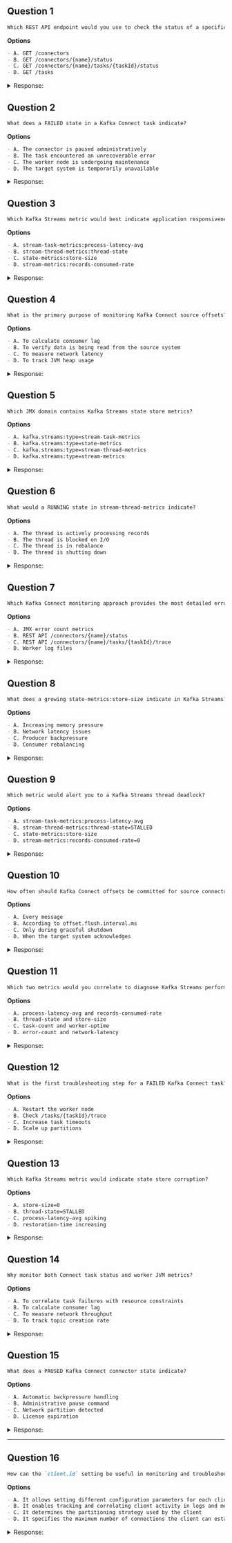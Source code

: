 ## Question 1
```markdown
Which REST API endpoint would you use to check the status of a specific Kafka Connect task?
```

**Options**
```markdown
- A. GET /connectors
- B. GET /connectors/{name}/status
- C. GET /connectors/{name}/tasks/{taskId}/status
- D. GET /tasks
```

<details><summary>Response:</summary>

**Answer:** C

**Explanation:**
```markdown
- A. Incorrect: Lists connectors only
- B. Incorrect: Shows connector-level status
- C. Correct: Returns task-specific status
- D. Incorrect: Invalid endpoint
```

</details>

## Question 2
```markdown
What does a FAILED state in a Kafka Connect task indicate?
```

**Options**
```markdown
- A. The connector is paused administratively
- B. The task encountered an unrecoverable error
- C. The worker node is undergoing maintenance
- D. The target system is temporarily unavailable
```

<details><summary>Response:</summary>

**Answer:** B

**Explanation:**
```markdown
- A. Incorrect: Would show as PAUSED
- B. Correct: Requires intervention
- C. Incorrect: Would show in worker metrics
- D. Incorrect: Might show as RETRYING
```

</details>

## Question 3
```markdown
Which Kafka Streams metric would best indicate application responsiveness?
```

**Options**
```markdown
- A. stream-task-metrics:process-latency-avg
- B. stream-thread-metrics:thread-state
- C. state-metrics:store-size
- D. stream-metrics:records-consumed-rate
```

<details><summary>Response:</summary>

**Answer:** A

**Explanation:**
```markdown
- A. Correct: Measures processing delay
- B. Incorrect: Shows thread status only
- C. Incorrect: Storage metric
- D. Incorrect: Throughput metric
```

</details>

## Question 4
```markdown
What is the primary purpose of monitoring Kafka Connect source offsets?
```

**Options**
```markdown
- A. To calculate consumer lag
- B. To verify data is being read from the source system
- C. To measure network latency
- D. To track JVM heap usage
```

<details><summary>Response:</summary>

**Answer:** B

**Explanation:**
```markdown
- A. Incorrect: Consumer concept
- B. Correct: Confirms source ingestion
- C. Incorrect: Unrelated to offsets
- D. Incorrect: Resource metric
```

</details>

## Question 5
```markdown
Which JMX domain contains Kafka Streams state store metrics?
```

**Options**
```markdown
- A. kafka.streams:type=stream-task-metrics
- B. kafka.streams:type=state-metrics
- C. kafka.streams:type=stream-thread-metrics
- D. kafka.streams:type=stream-metrics
```

<details><summary>Response:</summary>

**Answer:** B

**Explanation:**
```markdown
- A. Incorrect: Task processing metrics
- B. Correct: Contains store-size, etc.
- C. Incorrect: Thread status metrics
- D. Incorrect: General stream metrics
```

</details>

## Question 6
```markdown
What would a RUNNING state in stream-thread-metrics indicate?
```

**Options**
```markdown
- A. The thread is actively processing records
- B. The thread is blocked on I/O
- C. The thread is in rebalance
- D. The thread is shutting down
```

<details><summary>Response:</summary>

**Answer:** A

**Explanation:**
```markdown
- A. Correct: Normal operation state
- B. Incorrect: Would show as STALLED
- C. Incorrect: Would show as REBALANCING
- D. Incorrect: Would show as DYING
```

</details>

## Question 7
```markdown
Which Kafka Connect monitoring approach provides the most detailed error information?
```

**Options**
```markdown
- A. JMX error count metrics
- B. REST API /connectors/{name}/status
- C. REST API /connectors/{name}/tasks/{taskId}/trace
- D. Worker log files
```

<details><summary>Response:</summary>

**Answer:** C

**Explanation:**
```markdown
- A. Incorrect: Aggregate counts only
- B. Incorrect: High-level status
- C. Correct: Provides stack traces
- D. Incorrect: Requires log parsing
```

</details>

## Question 8
```markdown
What does a growing state-metrics:store-size indicate in Kafka Streams?
```

**Options**
```markdown
- A. Increasing memory pressure
- B. Network latency issues
- C. Producer backpressure
- D. Consumer rebalancing
```

<details><summary>Response:</summary>

**Answer:** A

**Explanation:**
```markdown
- A. Correct: State stores consume memory
- B. Incorrect: Unrelated to state size
- C. Incorrect: Producer-side issue
- D. Incorrect: Consumer coordination
```

</details>

## Question 9
```markdown
Which metric would alert you to a Kafka Streams thread deadlock?
```

**Options**
```markdown
- A. stream-task-metrics:process-latency-avg
- B. stream-thread-metrics:thread-state=STALLED
- C. state-metrics:store-size
- D. stream-metrics:records-consumed-rate=0
```

<details><summary>Response:</summary>

**Answer:** B

**Explanation:**
```markdown
- A. Incorrect: Shows slowness, not deadlock
- B. Correct: Indicates thread blockage
- C. Incorrect: Storage metric
- D. Incorrect: Could have many causes
```

</details>

## Question 10
```markdown
How often should Kafka Connect offsets be committed for source connectors?
```

**Options**
```markdown
- A. Every message
- B. According to offset.flush.interval.ms
- C. Only during graceful shutdown
- D. When the target system acknowledges
```

<details><summary>Response:</summary>

**Answer:** B

**Explanation:**
```markdown
- A. Incorrect: Too frequent
- B. Correct: Configurable interval
- C. Incorrect: Risk of data loss
- D. Incorrect: Separate from target ACKs
```

</details>

## Question 11
```markdown
Which two metrics would you correlate to diagnose Kafka Streams performance issues?
```

**Options**
```markdown
- A. process-latency-avg and records-consumed-rate
- B. thread-state and store-size
- C. task-count and worker-uptime
- D. error-count and network-latency
```

<details><summary>Response:</summary>

**Answer:** A

**Explanation:**
```markdown
- A. Correct: Processing speed vs. load
- B. Incorrect: Thread status vs. storage
- C. Incorrect: Scale vs. uptime
- D. Incorrect: Errors vs. network
```

</details>

## Question 12
```markdown
What is the first troubleshooting step for a FAILED Kafka Connect task?
```

**Options**
```markdown
- A. Restart the worker node
- B. Check /tasks/{taskId}/trace
- C. Increase task timeouts
- D. Scale up partitions
```

<details><summary>Response:</summary>

**Answer:** B

**Explanation:**
```markdown
- A. Incorrect: Too disruptive
- B. Correct: Reveals error cause
- C. Incorrect: Premature without diagnosis
- D. Incorrect: Unrelated to task failure
```

</details>

## Question 13
```markdown
Which Kafka Streams metric would indicate state store corruption?
```

**Options**
```markdown
- A. store-size=0
- B. thread-state=STALLED
- C. process-latency-avg spiking
- D. restoration-time increasing
```

<details><summary>Response:</summary>

**Answer:** D

**Explanation:**
```markdown
- A. Incorrect: Could be normal
- B. Incorrect: General thread issue
- C. Incorrect: Performance problem
- D. Correct: Suggests recovery difficulty
```

</details>

## Question 14
```markdown
Why monitor both Connect task status and worker JVM metrics?
```

**Options**
```markdown
- A. To correlate task failures with resource constraints
- B. To calculate consumer lag
- C. To measure network throughput
- D. To track topic creation rate
```

<details><summary>Response:</summary>

**Answer:** A

**Explanation:**
```markdown
- A. Correct: Resource issues may cause failures
- B. Incorrect: Consumer concept
- C. Incorrect: Network monitoring
- D. Incorrect: Admin operation
```

</details>

## Question 15
```markdown
What does a PAUSED Kafka Connect connector state indicate?
```

**Options**
```markdown
- A. Automatic backpressure handling
- B. Administrative pause command
- C. Network partition detected
- D. License expiration
```

<details><summary>Response:</summary>

**Answer:** B

**Explanation:**
```markdown
- A. Incorrect: Would throttle, not pause
- B. Correct: Manual or API-initiated
- C. Incorrect: Would fail, not pause
- D. Incorrect: Would shut down
```

</details>

---

## Question 16

```markdown
How can the `client.id` setting be useful in monitoring and troubleshooting Kafka clients?
```

**Options**

```markdown
- A. It allows setting different configuration parameters for each client
- B. It enables tracking and correlating client activity in logs and metrics
- C. It determines the partitioning strategy used by the client
- D. It specifies the maximum number of connections the client can establish
```

<details><summary>Response:</summary>

**Answer:** B

**Explanation:**

```markdown
The `client.id` setting enables tracking and correlating client activity in logs and metrics. By assigning a unique ID to each client, it's easier to identify their behavior and troubleshoot performance or connectivity issues.

- A. Incorrect – configuration parameters are set via other properties, not `client.id`.
- B. Correct – it helps correlate logs and metrics to specific clients.
- C. Incorrect – partitioning strategy is configured separately (e.g., via partitioner class).
- D. Incorrect – `client.id` does not control connection limits.
```

</details>

